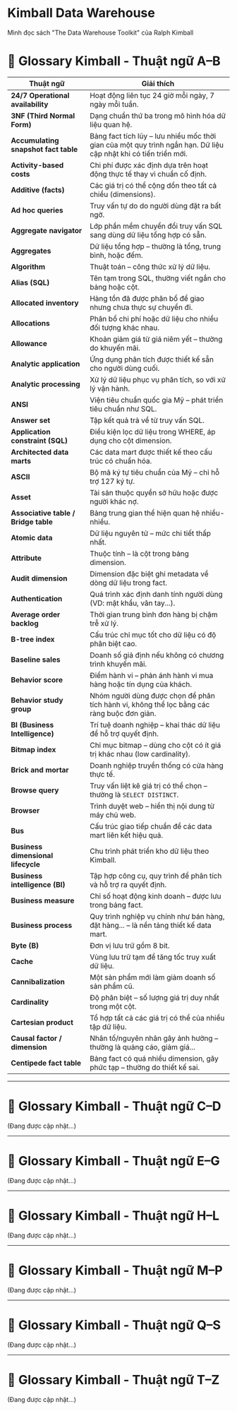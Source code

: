 # Kimball Data Warehouse
Mình đọc sách "The Data Warehouse Toolkit" của Ralph Kimball

# 📘 Glossary Kimball - Thuật ngữ A–B

| Thuật ngữ | Giải thích |
|----------|------------|
| **24/7 Operational availability** | Hoạt động liên tục 24 giờ mỗi ngày, 7 ngày mỗi tuần. |
| **3NF (Third Normal Form)** | Dạng chuẩn thứ ba trong mô hình hóa dữ liệu quan hệ. |
| **Accumulating snapshot fact table** | Bảng fact tích lũy – lưu nhiều mốc thời gian của một quy trình ngắn hạn. Dữ liệu cập nhật khi có tiến triển mới. |
| **Activity-based costs** | Chi phí được xác định dựa trên hoạt động thực tế thay vì chuẩn cố định. |
| **Additive (facts)** | Các giá trị có thể cộng dồn theo tất cả chiều (dimensions). |
| **Ad hoc queries** | Truy vấn tự do do người dùng đặt ra bất ngờ. |
| **Aggregate navigator** | Lớp phần mềm chuyển đổi truy vấn SQL sang dùng dữ liệu tổng hợp có sẵn. |
| **Aggregates** | Dữ liệu tổng hợp – thường là tổng, trung bình, hoặc đếm. |
| **Algorithm** | Thuật toán – công thức xử lý dữ liệu. |
| **Alias (SQL)** | Tên tạm trong SQL, thường viết ngắn cho bảng hoặc cột. |
| **Allocated inventory** | Hàng tồn đã được phân bổ để giao nhưng chưa thực sự chuyển đi. |
| **Allocations** | Phân bổ chi phí hoặc dữ liệu cho nhiều đối tượng khác nhau. |
| **Allowance** | Khoản giảm giá từ giá niêm yết – thường do khuyến mãi. |
| **Analytic application** | Ứng dụng phân tích được thiết kế sẵn cho người dùng cuối. |
| **Analytic processing** | Xử lý dữ liệu phục vụ phân tích, so với xử lý vận hành. |
| **ANSI** | Viện tiêu chuẩn quốc gia Mỹ – phát triển tiêu chuẩn như SQL. |
| **Answer set** | Tập kết quả trả về từ truy vấn SQL. |
| **Application constraint (SQL)** | Điều kiện lọc dữ liệu trong WHERE, áp dụng cho cột dimension. |
| **Architected data marts** | Các data mart được thiết kế theo cấu trúc có chuẩn hóa. |
| **ASCII** | Bộ mã ký tự tiêu chuẩn của Mỹ – chỉ hỗ trợ 127 ký tự. |
| **Asset** | Tài sản thuộc quyền sở hữu hoặc được người khác nợ. |
| **Associative table / Bridge table** | Bảng trung gian thể hiện quan hệ nhiều-nhiều. |
| **Atomic data** | Dữ liệu nguyên tử – mức chi tiết thấp nhất. |
| **Attribute** | Thuộc tính – là cột trong bảng dimension. |
| **Audit dimension** | Dimension đặc biệt ghi metadata về dòng dữ liệu trong fact. |
| **Authentication** | Quá trình xác định danh tính người dùng (VD: mật khẩu, vân tay...). |
| **Average order backlog** | Thời gian trung bình đơn hàng bị chậm trễ xử lý. |
| **B-tree index** | Cấu trúc chỉ mục tốt cho dữ liệu có độ phân biệt cao. |
| **Baseline sales** | Doanh số giả định nếu không có chương trình khuyến mãi. |
| **Behavior score** | Điểm hành vi – phản ánh hành vi mua hàng hoặc tín dụng của khách. |
| **Behavior study group** | Nhóm người dùng được chọn để phân tích hành vi, không thể lọc bằng các ràng buộc đơn giản. |
| **BI (Business Intelligence)** | Trí tuệ doanh nghiệp – khai thác dữ liệu để hỗ trợ quyết định. |
| **Bitmap index** | Chỉ mục bitmap – dùng cho cột có ít giá trị khác nhau (low cardinality). |
| **Brick and mortar** | Doanh nghiệp truyền thống có cửa hàng thực tế. |
| **Browse query** | Truy vấn liệt kê giá trị có thể chọn – thường là `SELECT DISTINCT`. |
| **Browser** | Trình duyệt web – hiển thị nội dung từ máy chủ web. |
| **Bus** | Cấu trúc giao tiếp chuẩn để các data mart liên kết hiệu quả. |
| **Business dimensional lifecycle** | Chu trình phát triển kho dữ liệu theo Kimball. |
| **Business intelligence (BI)** | Tập hợp công cụ, quy trình để phân tích và hỗ trợ ra quyết định. |
| **Business measure** | Chỉ số hoạt động kinh doanh – được lưu trong bảng fact. |
| **Business process** | Quy trình nghiệp vụ chính như bán hàng, đặt hàng... – là nền tảng thiết kế data mart. |
| **Byte (B)** | Đơn vị lưu trữ gồm 8 bit. |
| **Cache** | Vùng lưu trữ tạm để tăng tốc truy xuất dữ liệu. |
| **Cannibalization** | Một sản phẩm mới làm giảm doanh số sản phẩm cũ. |
| **Cardinality** | Độ phân biệt – số lượng giá trị duy nhất trong một cột. |
| **Cartesian product** | Tổ hợp tất cả các giá trị có thể của nhiều tập dữ liệu. |
| **Causal factor / dimension** | Nhân tố/nguyên nhân gây ảnh hưởng – thường là quảng cáo, giảm giá... |
| **Centipede fact table** | Bảng fact có quá nhiều dimension, gây phức tạp – thường do thiết kế sai. |
    

---

# 📘 Glossary Kimball - Thuật ngữ C–D

(Đang được cập nhật...)


---

# 📘 Glossary Kimball - Thuật ngữ E–G

(Đang được cập nhật...)


---

# 📘 Glossary Kimball - Thuật ngữ H–L

(Đang được cập nhật...)


---

# 📘 Glossary Kimball - Thuật ngữ M–P

(Đang được cập nhật...)


---

# 📘 Glossary Kimball - Thuật ngữ Q–S

(Đang được cập nhật...)


---

# 📘 Glossary Kimball - Thuật ngữ T–Z

(Đang được cập nhật...)